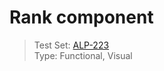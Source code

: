 # Rank component
> Test Set: [ALP-223](https://everfi.atlassian.net/browse/ALP-223)    
Type: Functional, Visual

<!-- include: cypress/integration/rank.js -->



<!-- /include: cypress/integration/rank.js -->
